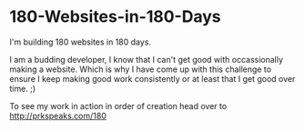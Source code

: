 # 180-Websites-in-180-Days
I'm building 180 websites in 180 days. 

I am a budding developer, I know that I can't get good with occassionally making a website. Which is why I have come up with this challenge to ensure I keep making good work consistently or at least that I get good over time. ;)

To see my work in action in order of creation head over to http://prkspeaks.com/180
